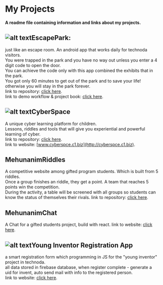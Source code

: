 # My Projects

**A readme file containing information and links about my projects.**

## ![alt text](https://firebasestorage.googleapis.com/v0/b/epdemo-cb941.appspot.com/o/icon48.png?alt=media&token=4b663c9b-76ca-4ea0-acb0-5f211f58cfe0 "Logo Title Text 1")EscapePark: 

just like an escape room.
An android app that works daily for technoda visitors.\
You were trapped in the park and you have no way out
unless you enter a 4 digit code to open the door.\
You can achieve the code only with this app 
combined the exhibits that in the park.\
You got only 60 minutes to get out of the park and to save your life!\
otherwise you will stay in the park forever.\
link to repository: 
[click here](https://github.com/snirsnir/escapepark).\
link to demo workflow & project book: 
[click here](https://tinyurl.com/EscapeParkdemo).
## ![alt text](https://firebasestorage.googleapis.com/v0/b/epdemo-cb941.appspot.com/o/icon49.png?alt=media&token=bbd568a9-3488-4f97-8158-aa034c9d4f90 "Logo Title Text 1")CyberSpace
A unique cyber learning platform for children.\
Lessons, riddles and tools that will give you experiential and powerful learning of cyber.\
link to repository: 
[click here](https://github.com/snirsnir/cyber).\
link to website: 
[www.cyberspce.c1.biz](http://cyberspce.c1.biz).
## MehunanimRiddles
A competitive website among gifted program students. Which is built from 5 riddles.\
Once a group finishes an riddle, they get a point. A team that reaches 5 points win the competition.\
During the activity, a table will be screened with all groups so students can know the status of themselves  their rivals.
link to repository: 
[click here](https://github.com/snirsnir/cybermehu).


## MehunanimChat

A Chat for a gifted students project, build with react. 
link to website: 
[click here](https://mehunanim.firebaseapp.com/).

## ![alt text](https://firebasestorage.googleapis.com/v0/b/epdemo-cb941.appspot.com/o/icon494.png?alt=media&token=4a839d22-5909-48f3-bcaa-625b51f42860 "Logo Title Text 1")Young Inventor Registration App
a smart registration form which programming in JS for the "young inventor" project in technoda.\
all data stored in firebase database, when register complete - generate a uid for invent,
auto send mail with info to the registered person. \
link to website: [click here](http://mamtzi.com).
